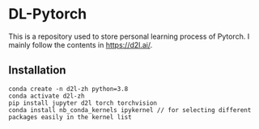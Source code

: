 # DL-Pytorch
This is a repository used to store personal learning process of Pytorch. I mainly follow the contents in https://d2l.ai/.

## Installation
```
conda create -n d2l-zh python=3.8
conda activate d2l-zh
pip install jupyter d2l torch torchvision
conda install nb_conda_kernels ipykernel // for selecting different packages easily in the kernel list
```